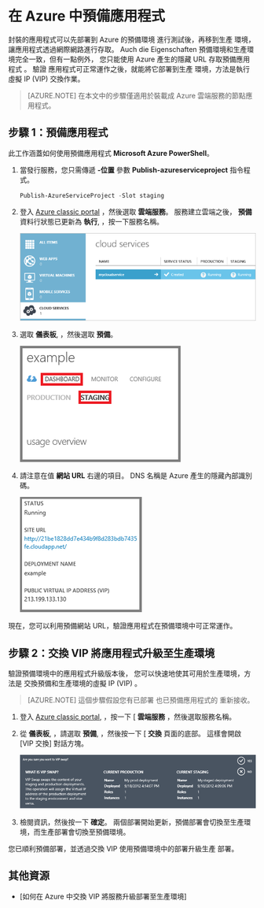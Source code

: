 <properties 
    pageTitle="預備雲端服務部署 (Node.js) | Microsoft Azure" 
    description="了解如何將 Azure 應用程式部署至預備環境，然後使用虛擬 IP (VIP) 交換來部署至生產環境。" 
    services="cloud-services" 
    documentationCenter="nodejs" 
    authors="rmcmurray" 
    manager="wpickett" 
    editor=""/>

<tags 
    ms.service="cloud-services" 
    ms.workload="tbd" 
    ms.tgt_pltfrm="na" 
    ms.devlang="nodejs" 
    ms.topic="article" 
    ms.date="11/20/2015" 
    ms.author="robmcm"/>



# 在 Azure 中預備應用程式

封裝的應用程式可以先部署到 Azure 的預備環境
進行測試後，再移到生產
環境，讓應用程式透過網際網路進行存取。 Auch die Eigenschaften
預備環境和生產環境完全一致，但有一點例外，
您只能使用 Azure 產生的隱藏 URL 存取預備應用程式
。 驗證
應用程式可正常運作之後，就能將它部署到生產
環境，方法是執行虛擬 IP (VIP) 交換作業。

> [AZURE.NOTE] 在本文中的步驟僅適用於裝載成 Azure 雲端服務的節點應用程式。

## 步驟 1：預備應用程式

此工作涵蓋如何使用預備應用程式 **Microsoft
Azure PowerShell**。

1.  當發行服務，您只需傳遞 **-位置** 參數
     **Publish-azureserviceproject** 指令程式。

    ```powershell
    Publish-AzureServiceProject -Slot staging
    ```

2.  登入 [Azure classic portal] ，然後選取 **雲端服務**。 服務建立雲端之後， **預備** 資料行狀態已更新為 **執行**, ，按一下服務名稱。

    ![portal displaying a running service][cloud-service]

3.  選取 **儀表板**, ，然後選取 **預備**。

    ![cloud service dashboard][cloud-service-dashboard]

4. 請注意在值 **網站 URL** 右邊的項目。 DNS 名稱是 Azure 產生的隱藏內部識別碼。

    ![site url][cloud-service-staging-url]

現在，您可以利用預備網站 URL，驗證應用程式在預備環境中可正常運作。

## 步驟 2：交換 VIP 將應用程式升級至生產環境

驗證預備環境中的應用程式升級版本後，
您可以快速地使其可用於生產環境，方法是
交換預備和生產環境的虛擬 IP (VIP)
。

> [AZURE.NOTE] 這個步驟假設您有已部署
也已預備應用程式的
重新接收。

1.  登入 [Azure classic portal], ，按一下 [ **雲端服務** ，然後選取服務名稱。

2.  從 **儀表板**, ，請選取 **預備**, ，然後按一下 [ **交換** 頁面的底部。 這樣會開啟 [VIP 交換] 對話方塊。

    ![vip swap dialog][vip-swap-dialog]

3.  檢閱資訊，然後按一下 **確定**。 兩個部署開始更新，預備部署會切換至生產環境，而生產部署會切換至預備環境。

您已順利預備部署，並透過交換 VIP 使用預備環境中的部署升級生產
部署。

## 其他資源

- [如何在 Azure 中交換 VIP 將服務升級部署至生產環境]

[Azure classic portal]: http://manage.windowsazure.com
[cloud-service]: ./media/cloud-services-nodejs-stage-application/staging-cloud-service-running.png
[cloud-service-dashboard]: ./media/cloud-services-nodejs-stage-application/cloud-service-dashboard-staging.png
[cloud-service-staging-url]: ./media/cloud-services-nodejs-stage-application/cloud-service-staging-url.png
[vip-swap-dialog]: ./media/cloud-services-nodejs-stage-application/vip-swap-dialog.png
[How to Deploy a Service Upgrade to Production by Swapping VIPs in Azure]: cloud-services-how-to-manage.md#how-to-swap-deployments-to-promote-a-staged-deployment-to-production

